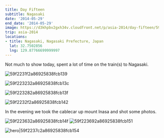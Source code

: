 ```yaml
---
title: Day Fifteen
subtitle: Nagasaki
date: '2014-05-29'
end_date: '2014-05-29'
image: https://d3khpbv2gxh34v.cloudfront.net/p/asia-2014/day-fifteen/59f223152a86925838fcb138.jpg
trip: asia-2014
locations:
- title: Nagasaki, Nagasaki Prefecture, Japan
  lat: 32.7502856
  lng: 129.87766699999997
---
```


Not much to show today, spent a lot of time on the train(s) to Nagasaki.

![59f2231f2a86925838fcb139](https://d3khpbv2gxh34v.cloudfront.net/p/asia-2014/day-fifteen/59f223202a86925838fcb13a.jpg "1.5")

![59f223232a86925838fcb13c](https://d3khpbv2gxh34v.cloudfront.net/p/asia-2014/day-fifteen/59f223252a86925838fcb13e.jpg "1.5")

![59f223282a86925838fcb13f](https://d3khpbv2gxh34v.cloudfront.net/p/asia-2014/day-fifteen/59f2232b2a86925838fcb141.jpg "1.5")

![59f2232f2a86925838fcb142](https://d3khpbv2gxh34v.cloudfront.net/p/asia-2014/day-fifteen/59f223312a86925838fcb143.jpg "1.5")

In the evening we took the cablecar up mount Inasa and shot some photos.

![59f223632a86925838fcb14f](https://d3khpbv2gxh34v.cloudfront.net/p/asia-2014/day-fifteen/59f223652a86925838fcb150.jpg "1.506")
![59f223692a86925838fcb151](https://d3khpbv2gxh34v.cloudfront.net/p/asia-2014/day-fifteen/59f2236a2a86925838fcb152.jpg "1.506")

![hero|59f2237c2a86925838fcb154](https://d3khpbv2gxh34v.cloudfront.net/p/asia-2014/day-fifteen/59f2237c2a86925838fcb154.jpg "1.506")

